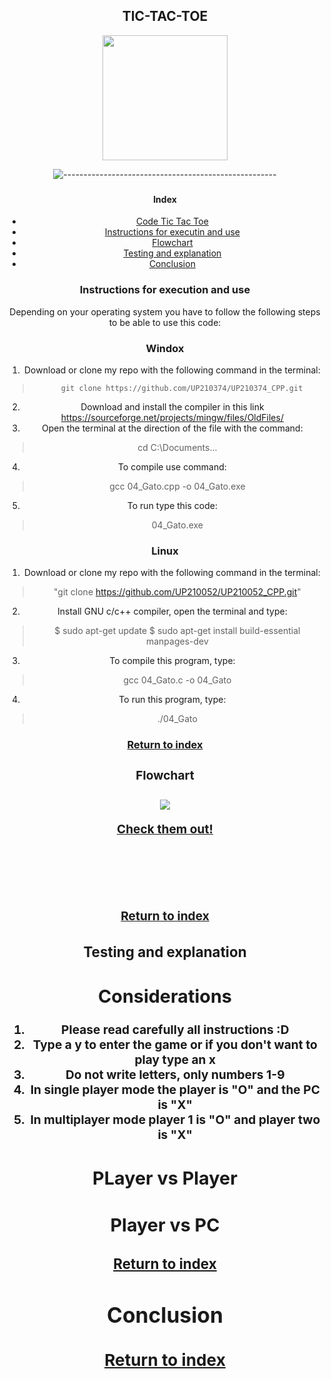 <div align="center">

## TIC-TAC-TOE 

<img src="../imagenes/tictactoe.gif" height="200" width="200">

<div align="center">

![-----------------------------------------------------](https://raw.githubusercontent.com/andreasbm/readme/master/assets/lines/rainbow.png)

<h3>

#### Index
- [Code Tic Tac Toe](https://github.com/UP210374/UP210374_CPP/blob/main/Cuatri/U3/TIC%20TAC%20TOE.cpp)
- [Instructions for executin and use]()
- [Flowchart]()
- [Testing and explanation]()
- [Conclusion]()
  

### Instructions for execution and use

Depending on your operating system you have to follow the following steps to be able to use this code:

### Windox

1. Download or clone my repo with the following command in the terminal:
   
>       git clone https://github.com/UP210374/UP210374_CPP.git

2. Download and install the compiler in this link https://sourceforge.net/projects/mingw/files/OldFiles/
3. Open the terminal at the direction of the file with the command:

>  cd C:\Documents\...

4. To compile use command:

> gcc  04_Gato.cpp -o 04_Gato.exe

5. To run type this code:

> 04_Gato.exe

### Linux

1. Download or clone my repo with the following command in the terminal:
   
> "git clone https://github.com/UP210052/UP210052_CPP.git"

2. Install GNU c/c++ compiler, open the terminal and type:

> $ sudo apt-get update
> $ sudo apt-get install build-essential manpages-dev

3. To compile this program, type:

> gcc 04_Gato.c -o 04_Gato

4. To run this program, type:

> ./04_Gato

<h3>

<div align="center">

[Return to index](#index)

<div align="center">

<h3>

### Flowchart

<h3>

<div align="center">

<img src="../imagenes/Diagrama en blanco.png" align="center">

 [Check them out!](https://lucid.app/lucidchart/e1b5ac26-4430-4f3d-a910-44f91089d47e/edit?beaconFlowId=1F5D55E5891A0B79&invitationId=inv_cabe0ea4-ec45-47cc-85eb-e41b8bd6ca48&page=0_0#) 
</br></br></br></br></br>

<div align="center">

[Return to index](#index)

<div align="center">
<h3>


### Testing and explanation

## Considerations

1. Please read carefully all instructions :D
2. Type a y to enter the game or if you don't want to play type an x
3. Do not write letters, only numbers 1-9
4. In single player mode the player is "O" and the PC is "X"
5. In multiplayer mode player 1 is "O" and player two is "X"

## PLayer vs Player 
## Player vs PC

<h3>
<div align="center">

[Return to index](#index)

<div align="center">

<h3>

## Conclusion 

<h3>
<div align="center">

[Return to index](#index)

<div align="center">